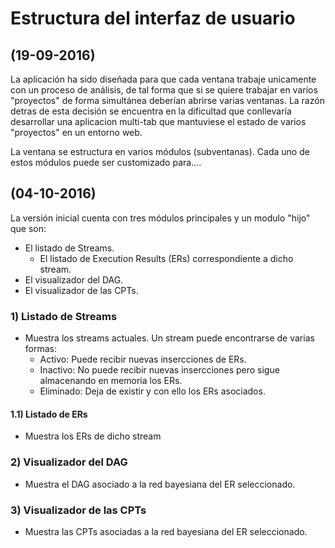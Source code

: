 # Estructura del interfaz de usuario

## (19-09-2016)
La aplicación ha sido diseñada para que cada ventana trabaje unicamente con un proceso de análisis, 
de tal forma que si se quiere trabajar en varios "proyectos" de forma simultánea deberían abrirse varias
ventanas. La razón detras de esta decisión se encuentra en la dificultad que conllevaría desarrollar 
una aplicacion multi-tab que mantuviese el estado de varios "proyectos" en un entorno web.

La ventana se estructura en varios módulos (subventanas). Cada uno de estos módulos puede ser 
customizado para....

## (04-10-2016)

La versión inicial cuenta con tres módulos principales y un modulo "hijo" que son:

* El listado de Streams.
    * El listado de Execution Results (ERs) correspondiente a dicho stream.
* El visualizador del DAG.
* El visualizador de las CPTs.

### 1) Listado de Streams

* Muestra los streams actuales. Un stream puede encontrarse de varias formas:
    * Activo: Puede recibir nuevas insercciones de ERs.
    * Inactivo: No puede recibir nuevas insercciones pero sigue almacenando en memoria los ERs.
    * Eliminado: Deja de existir y con ello los ERs asociados.

#### 1.1) Listado de ERs

* Muestra los ERs de dicho stream

### 2) Visualizador del DAG

* Muestra el DAG asociado a la red bayesiana del ER seleccionado.

### 3) Visualizador de las CPTs

* Muestra las CPTs asociadas a la red bayesiana del ER seleccionado.

